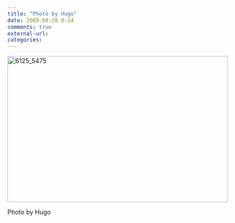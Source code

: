 ```yaml
---
title: "Photo by Hugo"
date: 2009-08-28 0:14
comments: true
external-url:
categories:
---
```

[<img src="http://d.asset.soup.io/asset/0440/6125_5475.jpeg" width="500" height="332" alt="6125_5475" />][1]

Photo by Hugo

  [1]: http://farm3.static.flickr.com/2462/3863397414_63bcdd80ea.jpg
